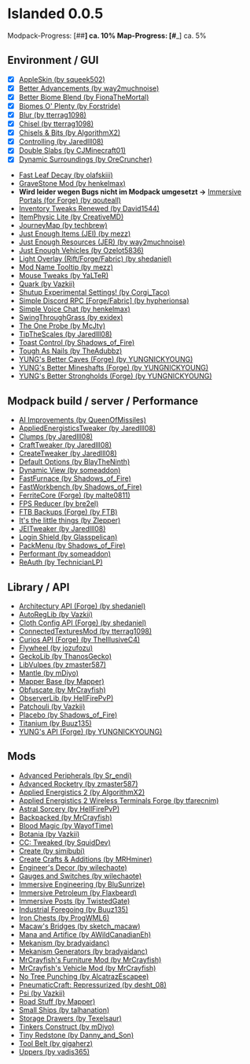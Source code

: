 # Islanded 0.0.5

Modpack-Progress: [##__________________] ca. 10%
Map-Progress:     [#___________________] ca. 5%

## Environment / GUI
- [x] [AppleSkin (by squeek502)](https://www.curseforge.com/minecraft/mc-mods/appleskin)
- [x] [Better Advancements (by way2muchnoise)](https://www.curseforge.com/minecraft/mc-mods/better-advancements)
- [x] [Better Biome Blend (by FionaTheMortal)](https://www.curseforge.com/minecraft/mc-mods/better-biome-blend)
- [x] [Biomes O' Plenty (by Forstride)](https://www.curseforge.com/minecraft/mc-mods/biomes-o-plenty)
- [x] [Blur (by tterrag1098)](https://www.curseforge.com/minecraft/mc-mods/blur)
- [x] [Chisel (by tterrag1098)](https://www.curseforge.com/minecraft/mc-mods/chisel)
- [x] [Chisels & Bits (by AlgorithmX2)](https://www.curseforge.com/minecraft/mc-mods/chisels-bits)
- [x] [Controlling (by Jaredlll08)](https://www.curseforge.com/minecraft/mc-mods/controlling)
- [x] [Double Slabs (by CJMinecraft01)](https://www.curseforge.com/minecraft/mc-mods/double-slabs)
- [x] [Dynamic Surroundings (by OreCruncher)](https://www.curseforge.com/minecraft/mc-mods/dynamic-surroundings)
- [Fast Leaf Decay (by olafskiii)](https://www.curseforge.com/minecraft/mc-mods/fast-leaf-decay)
- [GraveStone Mod (by henkelmax)](https://www.curseforge.com/minecraft/mc-mods/gravestone-mod)
- __Wird leider wegen Bugs nicht im Modpack umgesetzt ->__ [Immersive Portals (for Forge) (by qouteall)](https://www.curseforge.com/minecraft/mc-mods/immersive-portals-for-forge)
- [Inventory Tweaks Renewed (by David1544)](https://www.curseforge.com/minecraft/mc-mods/inventory-tweaks-renewed)
- [ItemPhysic Lite (by CreativeMD)](https://www.curseforge.com/minecraft/mc-mods/itemphysic-lite)
- [JourneyMap (by techbrew)](https://www.curseforge.com/minecraft/mc-mods/journeymap)
- [Just Enough Items (JEI) (by mezz)](https://www.curseforge.com/minecraft/mc-mods/jei)
- [Just Enough Resources (JER) (by way2muchnoise)](https://www.curseforge.com/minecraft/mc-mods/just-enough-resources-jer)
- [Just Enough Vehicles (by Ozelot5836)](https://www.curseforge.com/minecraft/mc-mods/just-enough-vehicles)
- [Light Overlay (Rift/Forge/Fabric) (by shedaniel)](https://www.curseforge.com/minecraft/mc-mods/light-overlay)
- [Mod Name Tooltip (by mezz)](https://www.curseforge.com/minecraft/mc-mods/mod-name-tooltip)
- [Mouse Tweaks (by YaLTeR)](https://www.curseforge.com/minecraft/mc-mods/mouse-tweaks)
- [Quark (by Vazkii)](https://www.curseforge.com/minecraft/mc-mods/quark)
- [Shutup Experimental Settings! (by Corgi_Taco)](https://www.curseforge.com/minecraft/mc-mods/shutup-experimental-settings)
- [Simple Discord RPC [Forge/Fabric] (by hypherionsa)](https://www.curseforge.com/minecraft/mc-mods/simple-discord-rpc)
- [Simple Voice Chat (by henkelmax)](https://www.curseforge.com/minecraft/mc-mods/simple-voice-chat)
- [SwingThroughGrass (by exidex)](https://www.curseforge.com/minecraft/mc-mods/swingthroughgrass)
- [The One Probe (by McJty)](https://www.curseforge.com/minecraft/mc-mods/the-one-probe)
- [TipTheScales (by Jaredlll08)](https://www.curseforge.com/minecraft/mc-mods/tipthescales)
- [Toast Control (by Shadows_of_Fire)](https://www.curseforge.com/minecraft/mc-mods/toast-control)
- [Tough As Nails (by TheAdubbz)](https://www.curseforge.com/minecraft/mc-mods/tough-as-nails)
- [YUNG's Better Caves (Forge) (by YUNGNICKYOUNG)](https://www.curseforge.com/minecraft/mc-mods/yungs-better-caves)
- [YUNG's Better Mineshafts (Forge) (by YUNGNICKYOUNG)](https://www.curseforge.com/minecraft/mc-mods/yungs-better-mineshafts-forge)
- [YUNG's Better Strongholds (Forge) (by YUNGNICKYOUNG)](https://www.curseforge.com/minecraft/mc-mods/yungs-better-strongholds)

## Modpack build / server / Performance
- [AI Improvements (by QueenOfMissiles)](https://www.curseforge.com/minecraft/mc-mods/ai-improvements)
- [AppliedEnergisticsTweaker (by Jaredlll08)](https://www.curseforge.com/minecraft/mc-mods/appliedenergisticstweaker)
- [Clumps (by Jaredlll08)](https://www.curseforge.com/minecraft/mc-mods/clumps)
- [CraftTweaker (by Jaredlll08)](https://www.curseforge.com/minecraft/mc-mods/crafttweaker)
- [CreateTweaker (by Jaredlll08)](https://www.curseforge.com/minecraft/mc-mods/createtweaker)
- [Default Options (by BlayTheNinth)](https://www.curseforge.com/minecraft/mc-mods/default-options)
- [Dynamic View (by someaddon)](https://www.curseforge.com/minecraft/mc-mods/dynamic-view)
- [FastFurnace (by Shadows_of_Fire)](https://www.curseforge.com/minecraft/mc-mods/fastfurnace)
- [FastWorkbench (by Shadows_of_Fire)](https://www.curseforge.com/minecraft/mc-mods/fastworkbench)
- [FerriteCore (Forge) (by malte0811)](https://www.curseforge.com/minecraft/mc-mods/ferritecore)
- [FPS Reducer (by bre2el)](https://www.curseforge.com/minecraft/mc-mods/fps-reducer)
- [FTB Backups (Forge) (by FTB)](https://www.curseforge.com/minecraft/mc-mods/ftb-backups-forge)
- [It's the little things (by Zlepper)](https://www.curseforge.com/minecraft/mc-mods/its-the-little-things)
- [JEITweaker (by Jaredlll08)](https://www.curseforge.com/minecraft/mc-mods/jeitweaker)
- [Login Shield (by Glasspelican)](https://www.curseforge.com/minecraft/mc-mods/login-shield)
- [PackMenu (by Shadows_of_Fire)](https://www.curseforge.com/minecraft/mc-mods/packmenu)
- [Performant (by someaddon)](https://www.curseforge.com/minecraft/mc-mods/performant)
- [ReAuth (by TechnicianLP)](https://www.curseforge.com/minecraft/mc-mods/reauth)

## Library / API
- [Architectury API (Forge) (by shedaniel)](https://www.curseforge.com/minecraft/mc-mods/architectury-forge)
- [AutoRegLib (by Vazkii)](https://www.curseforge.com/minecraft/mc-mods/autoreglib)
- [Cloth Config API (Forge) (by shedaniel)](https://www.curseforge.com/minecraft/mc-mods/cloth-config-forge)
- [ConnectedTexturesMod (by tterrag1098)](https://www.curseforge.com/minecraft/mc-mods/ctm)
- [Curios API (Forge) (by TheIllusiveC4)](https://www.curseforge.com/minecraft/mc-mods/curios)
- [Flywheel (by jozufozu)](https://www.curseforge.com/minecraft/mc-mods/flywheel)
- [GeckoLib (by ThanosGecko)](https://www.curseforge.com/minecraft/mc-mods/geckolib)
- [LibVulpes (by zmaster587)](https://www.curseforge.com/minecraft/mc-mods/libvulpes)
- [Mantle (by mDiyo)](https://www.curseforge.com/minecraft/mc-mods/mantle)
- [Mapper Base (by Mapper)](https://www.curseforge.com/minecraft/mc-mods/mapper-base)
- [Obfuscate (by MrCrayfish)](https://www.curseforge.com/minecraft/mc-mods/obfuscate)
- [ObserverLib (by HellFirePvP)](https://www.curseforge.com/minecraft/mc-mods/observerlib)
- [Patchouli (by Vazkii)](https://www.curseforge.com/minecraft/mc-mods/patchouli)
- [Placebo (by Shadows_of_Fire)](https://www.curseforge.com/minecraft/mc-mods/placebo)
- [Titanium (by Buuz135)](https://www.curseforge.com/minecraft/mc-mods/titanium)
- [YUNG's API (Forge) (by YUNGNICKYOUNG)](https://www.curseforge.com/minecraft/mc-mods/yungs-api)

## Mods
- [Advanced Peripherals (by Sr_endi)](https://www.curseforge.com/minecraft/mc-mods/advanced-peripherals)
- [Advanced Rocketry (by zmaster587)](https://www.curseforge.com/minecraft/mc-mods/advanced-rocketry)
- [Applied Energistics 2 (by AlgorithmX2)](https://www.curseforge.com/minecraft/mc-mods/applied-energistics-2)
- [Applied Energistics 2 Wireless Terminals Forge (by tfarecnim)](https://www.curseforge.com/minecraft/mc-mods/applied-energistics-2-wireless-terminals-forge)
- [Astral Sorcery (by HellFirePvP)](https://www.curseforge.com/minecraft/mc-mods/astral-sorcery)
- [Backpacked (by MrCrayfish)](https://www.curseforge.com/minecraft/mc-mods/backpacked)
- [Blood Magic  (by WayofTime)](https://www.curseforge.com/minecraft/mc-mods/blood-magic)
- [Botania (by Vazkii)](https://www.curseforge.com/minecraft/mc-mods/botania)
- [CC: Tweaked (by SquidDev)](https://www.curseforge.com/minecraft/mc-mods/cc-tweaked)
- [Create (by simibubi)](https://www.curseforge.com/minecraft/mc-mods/create)
- [Create Crafts & Additions (by MRHminer)](https://www.curseforge.com/minecraft/mc-mods/createaddition)
- [Engineer's Decor (by wilechaote)](https://www.curseforge.com/minecraft/mc-mods/engineers-decor)
- [Gauges and Switches (by wilechaote)](https://www.curseforge.com/minecraft/mc-mods/redstone-gauges-and-switches)
- [Immersive Engineering (by BluSunrize)](https://www.curseforge.com/minecraft/mc-mods/immersive-engineering)
- [Immersive Petroleum (by Flaxbeard)](https://www.curseforge.com/minecraft/mc-mods/immersive-petroleum)
- [Immersive Posts (by TwistedGate)](https://www.curseforge.com/minecraft/mc-mods/immersiveposts)
- [Industrial Foregoing (by Buuz135)](https://www.curseforge.com/minecraft/mc-mods/industrial-foregoing)
- [Iron Chests (by ProgWML6)](https://www.curseforge.com/minecraft/mc-mods/iron-chests)
- [Macaw's Bridges (by sketch_macaw)](https://www.curseforge.com/minecraft/mc-mods/macaws-bridges)
- [Mana and Artifice (by AWildCanadianEh)](https://www.curseforge.com/minecraft/mc-mods/mana-and-artifice)
- [Mekanism (by bradyaidanc)](https://www.curseforge.com/minecraft/mc-mods/mekanism)
- [Mekanism Generators (by bradyaidanc)](https://www.curseforge.com/minecraft/mc-mods/mekanism-generators)
- [MrCrayfish's Furniture Mod (by MrCrayfish)](https://www.curseforge.com/minecraft/mc-mods/mrcrayfish-furniture-mod)
- [MrCrayfish's Vehicle Mod (by MrCrayfish)](https://www.curseforge.com/minecraft/mc-mods/mrcrayfishs-vehicle-mod)
- [No Tree Punching (by AlcatrazEscapee)](https://www.curseforge.com/minecraft/mc-mods/no-tree-punching)
- [PneumaticCraft: Repressurized (by desht_08)](https://www.curseforge.com/minecraft/mc-mods/pneumaticcraft-repressurized)
- [Psi (by Vazkii)](https://www.curseforge.com/minecraft/mc-mods/psi)
- [Road Stuff (by Mapper)](https://www.curseforge.com/minecraft/mc-mods/road-stuff)
- [Small Ships (by talhanation)](https://www.curseforge.com/minecraft/mc-mods/small-ships)
- [Storage Drawers (by Texelsaur)](https://www.curseforge.com/minecraft/mc-mods/storage-drawers)
- [Tinkers Construct (by mDiyo)](https://www.curseforge.com/minecraft/mc-mods/tinkers-construct)
- [Tiny Redstone (by Danny_and_Son)](https://www.curseforge.com/minecraft/mc-mods/tiny-redstone)
- [Tool Belt (by gigaherz)](https://www.curseforge.com/minecraft/mc-mods/tool-belt)
- [Uppers (by vadis365)](https://www.curseforge.com/minecraft/mc-mods/uppers)